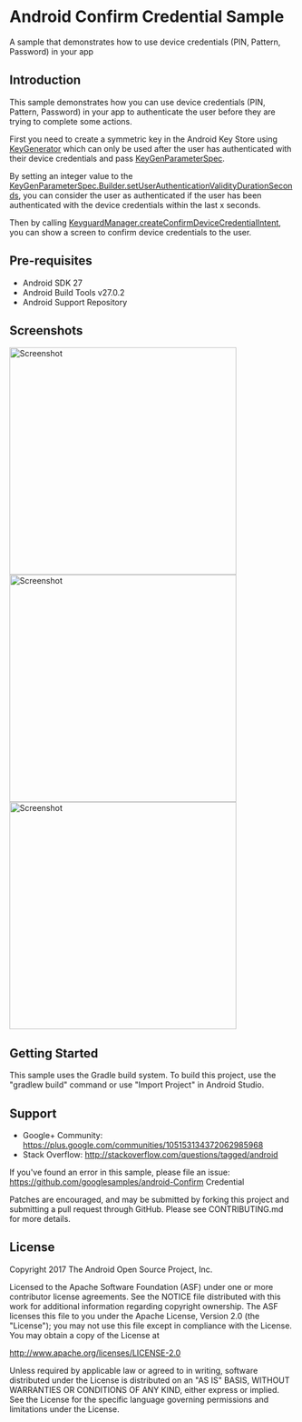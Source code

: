 
Android Confirm Credential Sample
===================================

A sample that demonstrates how to use device credentials (PIN, Pattern, Password) in your app

Introduction
------------

This sample demonstrates how you can use device credentials (PIN, Pattern, Password) in your app
to authenticate the user before they are trying to complete some actions.

First you need to create a symmetric key in the Android Key Store using [KeyGenerator][1]
which can only be used after the user has authenticated with their device credentials and pass [KeyGenParameterSpec][2].

By setting an integer value to the
[KeyGenParameterSpec.Builder.setUserAuthenticationValidityDurationSeconds][3], you can consider the
user as authenticated if the user has been authenticated with the device credentials
within the last x seconds.

Then by calling [KeyguardManager.createConfirmDeviceCredentialIntent][4], you can show a screen
to confirm device credentials to the user.

[1]: https://developer.android.com/reference/javax/crypto/KeyGenerator.html
[2]: https://developer.android.com/reference/android/security/keystore/KeyGenParameterSpec.html
[3]: https://developer.android.com/reference/android/security/keystore/KeyGenParameterSpec.Builder.html#setUserAuthenticationValidityDurationSeconds%28int%29
[4]: https://developer.android.com/reference/android/app/KeyguardManager.html#createConfirmDeviceCredentialIntent%28java.lang.CharSequence,%20java.lang.CharSequence%29

Pre-requisites
--------------

- Android SDK 27
- Android Build Tools v27.0.2
- Android Support Repository

Screenshots
-------------

<img src="screenshots/1-purchase.png" height="400" alt="Screenshot"/> <img src="screenshots/2-show-confirm-credential.png" height="400" alt="Screenshot"/> <img src="screenshots/3-already-authenticated.png" height="400" alt="Screenshot"/> 

Getting Started
---------------

This sample uses the Gradle build system. To build this project, use the
"gradlew build" command or use "Import Project" in Android Studio.

Support
-------

- Google+ Community: https://plus.google.com/communities/105153134372062985968
- Stack Overflow: http://stackoverflow.com/questions/tagged/android

If you've found an error in this sample, please file an issue:
https://github.com/googlesamples/android-Confirm Credential

Patches are encouraged, and may be submitted by forking this project and
submitting a pull request through GitHub. Please see CONTRIBUTING.md for more details.

License
-------

Copyright 2017 The Android Open Source Project, Inc.

Licensed to the Apache Software Foundation (ASF) under one or more contributor
license agreements.  See the NOTICE file distributed with this work for
additional information regarding copyright ownership.  The ASF licenses this
file to you under the Apache License, Version 2.0 (the "License"); you may not
use this file except in compliance with the License.  You may obtain a copy of
the License at

http://www.apache.org/licenses/LICENSE-2.0

Unless required by applicable law or agreed to in writing, software
distributed under the License is distributed on an "AS IS" BASIS, WITHOUT
WARRANTIES OR CONDITIONS OF ANY KIND, either express or implied.  See the
License for the specific language governing permissions and limitations under
the License.
